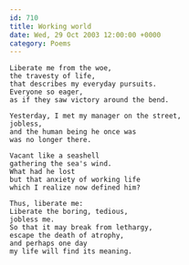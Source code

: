 ```yaml
---
id: 710
title: Working world
date: Wed, 29 Oct 2003 12:00:00 +0000
category: Poems
---
```


    Liberate me from the woe,  
    the travesty of life,  
    that describes my everyday pursuits.  
    Everyone so eager,  
    as if they saw victory around the bend.

    Yesterday, I met my manager on the street,  
    jobless,  
    and the human being he once was  
    was no longer there.

    Vacant like a seashell  
    gathering the sea's wind.  
    What had he lost  
    but that anxiety of working life  
    which I realize now defined him?

    Thus, liberate me:  
    Liberate the boring, tedious,  
    jobless me.  
    So that it may break from lethargy,  
    escape the death of atrophy,  
    and perhaps one day  
    my life will find its meaning.


